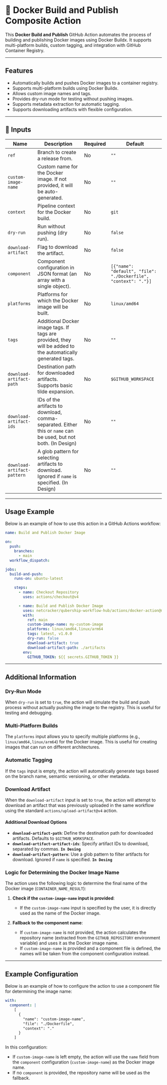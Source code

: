 # 🚀 Docker Build and Publish Composite Action

This **Docker Build and Publish** GitHub Action automates the process of building and publishing Docker images using Docker Buildx. It supports multi-platform builds, custom tagging, and integration with GitHub Container Registry.

---

## Features

- Automatically builds and pushes Docker images to a container registry.
- Supports multi-platform builds using Docker Buildx.
- Allows custom image names and tags.
- Provides dry-run mode for testing without pushing images.
- Supports metadata extraction for automatic tagging.
- Supports downloading artifacts with flexible configuration.

---

## 📌 Inputs

| Name                        | Description                                                                 | Required | Default                     |
| --------------------------- | --------------------------------------------------------------------------- | -------- | --------------------------- |
| `ref`                       | Branch to create a release from.                                           | No       | `""`                        |
| `custom-image-name`         | Custom name for the Docker image. If not provided, it will be auto-generated. | No       | `""`                        |
| `context`                   | Pipeline context for the Docker build.                                     | No       | `git`                       |
| `dry-run`                   | Run without pushing (dry run).                                             | No       | `false`                     |
| `download-artifact`         | Flag to download the artifact.                                             | No       | `false`                     |
| `component`                 | Component configuration in JSON format (an array with a single object).    | No       | `[{"name": "default", "file": "./Dockerfile", "context": "."}]` |
| `platforms`                 | Platforms for which the Docker image will be built.                       | No       | `linux/amd64`               |
| `tags`                      | Additional Docker image tags. If tags are provided, they will be added to the automatically generated tags. | No       | `""`                        |
| `download-artifact-path`    | Destination path for downloaded artifacts. Supports basic tilde expansion. | No       | `$GITHUB_WORKSPACE`         |
| `download-artifact-ids`     | IDs of the artifacts to download, comma-separated. Either this or `name` can be used, but not both. (In Design)| No       | `""`                        |
| `download-artifact-pattern` | A glob pattern for selecting artifacts to download. Ignored if `name` is specified. (In Design)| No       | `""`                        |

---

## Usage Example

Below is an example of how to use this action in a GitHub Actions workflow:

```yaml
name: Build and Publish Docker Image

on:
  push:
    branches:
      - main
  workflow_dispatch:

jobs:
  build-and-push:
    runs-on: ubuntu-latest

    steps:
      - name: Checkout Repository
        uses: actions/checkout@v4

      - name: Build and Publish Docker Image
        uses: netcracker/qubership-workflow-hub/actions/docker-action@main
        with:
          ref: main
          custom-image-name: my-custom-image
          platforms: linux/amd64,linux/arm64
          tags: latest, v1.0.0
          dry-run: false
          download-artifact: true
          download-artifact-path: ./artifacts
        env:
          GITHUB_TOKEN: ${{ secrets.GITHUB_TOKEN }}
```

---

## Additional Information

### Dry-Run Mode

When `dry-run` is set to `true`, the action will simulate the build and push process without actually pushing the image to the registry. This is useful for testing and debugging.

### Multi-Platform Builds

The `platforms` input allows you to specify multiple platforms (e.g., `linux/amd64,linux/arm64`) for the Docker image. This is useful for creating images that can run on different architectures.

### Automatic Tagging

If the `tags` input is empty, the action will automatically generate tags based on the branch name, semantic versioning, or other metadata.

### Download Artifact

When the `download-artifact` input is set to `true`, the action will attempt to download an artifact that was previously uploaded in the same workflow using the standard `actions/upload-artifact@v4` action.

#### Additional Download Options

- **`download-artifact-path`**: Define the destination path for downloaded artifacts. Defaults to `$GITHUB_WORKSPACE`.
- **`download-artifact-artifact-ids`**: Specify artifact IDs to download, separated by commas. **`In Desing`**
- **`download-artifact-pattern`**: Use a glob pattern to filter artifacts for download. Ignored if `name` is specified. **`In Desing`**

### Logic for Determining the Docker Image Name

The action uses the following logic to determine the final name of the Docker image (`CONTAINER_NAME_RESULT`):

1. **Check if the `custom-image-name` input is provided**:
   - If the `custom-image-name` input is specified by the user, it is directly used as the name of the Docker image.

2. **Fallback to the component name**:
   - If `custom-image-name` is not provided, the action calculates the repository name (extracted from the `GITHUB_REPOSITORY` environment variable) and uses it as the Docker image name.
   - If `custom-image-name` is provided and a component file is defined, the names will be taken from the component configuration instead.

---

## Example Configuration

Below is an example of how to configure the action to use a component file for determining the image name:

```yaml
with:
  component: |
    [
      {
        "name": "custom-image-name",
        "file": "./Dockerfile",
        "context": "."
      }
    ]
```

In this configuration:
- If `custom-image-name` is left empty, the action will use the `name` field from the `component` configuration (`custom-image-name`) as the Docker image name.
- If no `component` is provided, the repository name will be used as the fallback.
